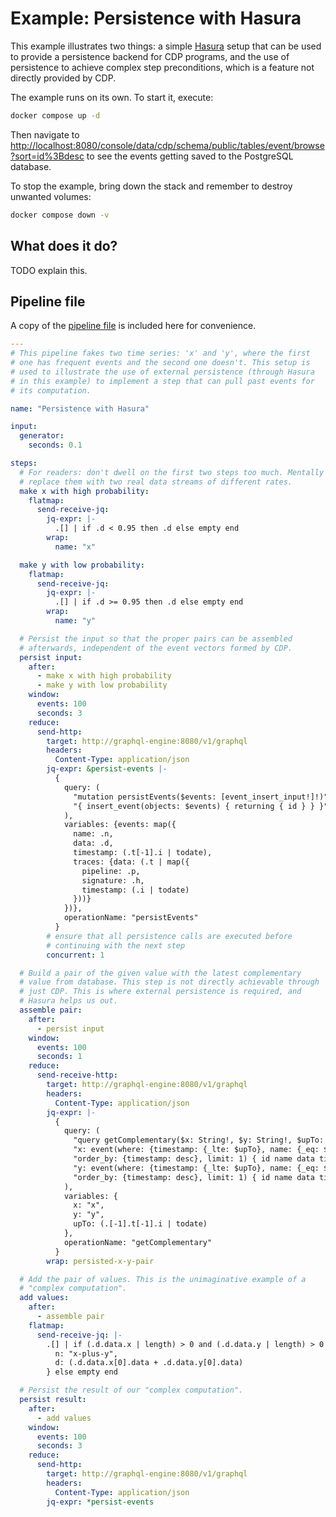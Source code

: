 # Example: Persistence with Hasura

This example illustrates two things: a simple
[Hasura](https://hasura.io/) setup that can be used to provide a
persistence backend for CDP programs, and the use of persistence to
achieve complex step preconditions, which is a feature not directly
provided by CDP.

The example runs on its own. To start it, execute:

```bash
docker compose up -d
```

Then navigate to
<http://localhost:8080/console/data/cdp/schema/public/tables/event/browse?sort=id%3Bdesc>
to see the events getting saved to the PostgreSQL database.

To stop the example, bring down the stack and remember to destroy
unwanted volumes:

```bash
docker compose down -v
```

## What does it do?

TODO explain this.

## Pipeline file

A copy of the [pipeline file](pipeline.yaml) is included here for
convenience.

```yaml
---
# This pipeline fakes two time series: 'x' and 'y', where the first
# one has frequent events and the second one doesn't. This setup is
# used to illustrate the use of external persistence (through Hasura
# in this example) to implement a step that can pull past events for
# its computation.

name: "Persistence with Hasura"

input:
  generator:
    seconds: 0.1

steps:
  # For readers: don't dwell on the first two steps too much. Mentally
  # replace them with two real data streams of different rates.
  make x with high probability:
    flatmap:
      send-receive-jq:
        jq-expr: |-
          .[] | if .d < 0.95 then .d else empty end
        wrap:
          name: "x"

  make y with low probability:
    flatmap:
      send-receive-jq:
        jq-expr: |-
          .[] | if .d >= 0.95 then .d else empty end
        wrap:
          name: "y"

  # Persist the input so that the proper pairs can be assembled
  # afterwards, independent of the event vectors formed by CDP.
  persist input:
    after:
      - make x with high probability
      - make y with low probability
    window:
      events: 100
      seconds: 3
    reduce:
      send-http:
        target: http://graphql-engine:8080/v1/graphql
        headers:
          Content-Type: application/json
        jq-expr: &persist-events |-
          {
            query: (
              "mutation persistEvents($events: [event_insert_input!]!)" +
              "{ insert_event(objects: $events) { returning { id } } }"
            ),
            variables: {events: map({
              name: .n,
              data: .d,
              timestamp: (.t[-1].i | todate),
              traces: {data: (.t | map({
                pipeline: .p,
                signature: .h,
                timestamp: (.i | todate)
              }))}
            })},
            operationName: "persistEvents"
          }
        # ensure that all persistence calls are executed before
        # continuing with the next step
        concurrent: 1

  # Build a pair of the given value with the latest complementary
  # value from database. This step is not directly achievable through
  # just CDP. This is where external persistence is required, and
  # Hasura helps us out.
  assemble pair:
    after:
      - persist input
    window:
      events: 100
      seconds: 1
    reduce:
      send-receive-http:
        target: http://graphql-engine:8080/v1/graphql
        headers:
          Content-Type: application/json
        jq-expr: |-
          {
            query: (
              "query getComplementary($x: String!, $y: String!, $upTo: timestamptz!) { " +
              "x: event(where: {timestamp: {_lte: $upTo}, name: {_eq: $x}}, " +
              "order_by: {timestamp: desc}, limit: 1) { id name data timestamp } \n" +
              "y: event(where: {timestamp: {_lte: $upTo}, name: {_eq: $y}}, " +
              "order_by: {timestamp: desc}, limit: 1) { id name data timestamp } }"
            ),
            variables: {
              x: "x",
              y: "y",
              upTo: (.[-1].t[-1].i | todate)
            },
            operationName: "getComplementary"
          }
        wrap: persisted-x-y-pair

  # Add the pair of values. This is the unimaginative example of a
  # "complex computation".
  add values:
    after:
      - assemble pair
    flatmap:
      send-receive-jq: |-
        .[] | if (.d.data.x | length) > 0 and (.d.data.y | length) > 0 then {
          n: "x-plus-y",
          d: (.d.data.x[0].data + .d.data.y[0].data)
        } else empty end

  # Persist the result of our "complex computation".
  persist result:
    after:
      - add values
    window:
      events: 100
      seconds: 3
    reduce:
      send-http:
        target: http://graphql-engine:8080/v1/graphql
        headers:
          Content-Type: application/json
        jq-expr: *persist-events

```
